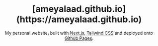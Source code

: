 <div align="center">
    <h1 align="center">[ameyalaad.github.io](https://ameyalaad.github.io)</h1>

My personal website, built with [Next.js](https://nextjs.org/), [Tailwind CSS](https://tailwindcss.com/) and deployed onto [Github Pages](https://pages.github.com/).

</div>
